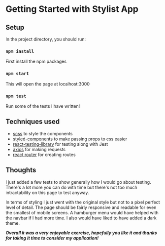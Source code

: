 # Getting Started with Stylist App

## Setup

In the project directory, you should run:

### `npm install`

First install the npm packages

### `npm start`

This will open the page at localhost:3000

### `npm test`

Run some of the tests I have written!

## Techniques used

- [scss](https://sass-lang.com/) to style the components
- [styled-components](https://styled-components.com/docs) to make passing props to css easier
- [react-testing-library](https://testing-library.com/docs/react-testing-library/intro/) for testing along with Jest
- [axios](https://www.npmjs.com/package/axios) for making requests
- [react router](https://reactrouter.com/web/guides/quick-start) for creating routes

## Thoughts

I just added a few tests to show generally how I would go about testing. There's a lot more you can do with time but there's not too much intractability on this page to test anyway.

In terms of styling I just went with the original style but not to a pixel perfect level of detail. The page should be fairly responsive and readable for even the smallest of mobile screens. A hamburger menu would have helped with the navbar if I had more time. I also would have liked to have added a dark theme.

**_Overall it was a very enjoyable exercise, hopefully you like it and thanks for taking it time to consider my application!_**
